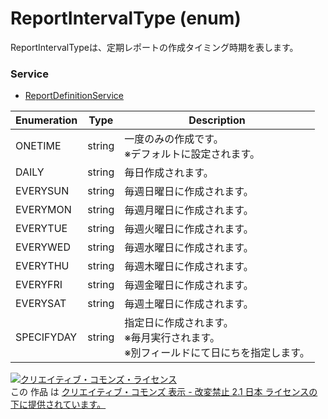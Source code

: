 # ReportIntervalType (enum)
ReportIntervalTypeは、定期レポートの作成タイミング時期を表します。

### Service
+ [ReportDefinitionService](../services/ReportDefinitionService.md)

| Enumeration | Type | Description | 
|---|---|---|
| ONETIME| string| 一度のみの作成です。<br>※デフォルトに設定されます。 |
| DAILY| string| 毎日作成されます。|
| EVERYSUN| string| 毎週日曜日に作成されます。 |
| EVERYMON| string| 毎週月曜日に作成されます。 |
| EVERYTUE| string| 毎週火曜日に作成されます。 |
| EVERYWED| string| 毎週水曜日に作成されます。 |
| EVERYTHU| string| 毎週木曜日に作成されます。 |
| EVERYFRI| string| 毎週金曜日に作成されます。 |
| EVERYSAT| string| 毎週土曜日に作成されます。 |
| SPECIFYDAY| string| 指定日に作成されます。<br>※毎月実行されます。<br>※別フィールドにて日にちを指定します。|

<a rel="license" href="http://creativecommons.org/licenses/by-nd/2.1/jp/"><img alt="クリエイティブ・コモンズ・ライセンス" style="border-width:0" src="https://i.creativecommons.org/l/by-nd/2.1/jp/88x31.png" /></a><br />この 作品 は <a rel="license" href="http://creativecommons.org/licenses/by-nd/2.1/jp/">クリエイティブ・コモンズ 表示 - 改変禁止 2.1 日本 ライセンスの下に提供されています。</a>
